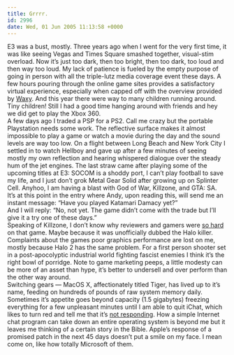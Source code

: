 ```yaml
---
title: Grrrr.
id: 2996
date: Wed, 01 Jun 2005 11:13:58 +0000
---
```


E3 was a bust, mostly. Three years ago when I went for the very first time, it was like seeing Vegas and Times Square smashed together, visual-stim overload. Now it’s just too dark, then too bright, then too dark, too loud and then way too loud. My lack of patience is fueled by the empty purpose of going in person with all the triple-lutz media coverage event these days. A few hours pouring through the online game sites provides a satisfactory virtual experience, especially when capped off with the overview provided by [Waxy](http://www.waxy.org/archive/2005/05/26/e3_under.shtml). And this year there were way to many children running around. Tiny children! Still I had a good time hanging around with friends and hey we did get to play the Xbox 360.  
 A few days ago I traded a <span class="caps">PSP</span> for a <span class="caps">PS2</span>. Call me crazy but the portable Playstation needs some work. The reflective surface makes it almost impossible to play a game or watch a movie during the day and the sound levels are way too low. On a flight between Long Beach and New York City I settled in to watch Hellboy and gave up after a few minutes of seeing mostly my own reflection and hearing whispered dialogue over the steady hum of the jet engines. The last straw came after playing some of the upcoming titles at E3: <span class="caps">SOCOM</span> is a shoddy port, I can’t play football to save my life, and I just don’t grok Metal Gear Solid after growing up on Splinter Cell. Anyhoo, I am having a blast with God of War, Killzone, and <span class="caps">GTA: SA</span>.  
 It’s at this point in the entry where Andy, upon reading this, will send me an instant message: “Have you played Katamari Damacy yet?”  
 And I will reply: “No, not yet. The game didn’t come with the trade but I’ll give it a try one of these days.”  
 Speaking of Killzone, I don’t know why reviewers and gamers were [so hard](http://www.gamespot.com/ps2/action/killzone/review.html) on that game. Maybe because it was unofficially dubbed the Halo killer. Complaints about the games poor graphics performance are lost on me, mostly because Halo 2 has the same problem. For a first person shooter set in a post-apocolyptic industrial world fighting fascist enemies I think it’s the right bowl of porridge. Note to game marketing peeps, a little modesty can be more of an asset than hype, it’s better to undersell and over perform than the other way around.  
 Switching gears — MacOS X, affectionately titled Tiger, has lived up to it’s name, feeding on hundreds of pounds of raw system memory daily. Sometimes it’s appetite goes beyond capacity (1.5 gigabytes) freezing everything for a few unpleasant minutes until I am able to quit iChat, which likes to turn red and tell me that it’s [not responding](http://www.google.com/search?client=safari&rls=en&q=iChat+not+responding&ie=UTF-8&oe=UTF-8). How a simple Internet chat program can take down an entire operating system is beyond me but it leaves me thinking of a certain story in the Bible. Apple’s response of a promised patch in the next 45 days doesn’t put a smile on my face. I mean come on, like how totally Microsoft of them.


